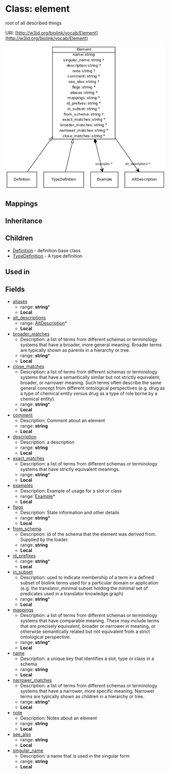 # Class: element


root of all described things

URI: [http://w3id.org/biolink/vocab/Element](http://w3id.org/biolink/vocab/Element)

![img](images/Element.png)
## Mappings

## Inheritance

## Children

 * [Definition](Definition.md) - definition base class
 * [TypeDefinition](TypeDefinition.md) - A type definition
## Used in

## Fields

 * [aliases](aliases.md)
    * range: **string***
    * __Local__
 * [alt_descriptions](alt_descriptions.md)
    * range: [AltDescription](AltDescription.md)*
    * __Local__
 * [broader_matches](broader_matches.md)
    * Description: a list of terms from different schemas or terminology systems that have a broader, more general meaning. Broader terms are typically shown as parents in a hierarchy or tree.
    * range: **string***
    * __Local__
 * [close_matches](close_matches.md)
    * Description: a list of terms from different schemas or terminology systems that have a semantically similar but not strictly equivalent, broader, or narrower meaning. Such terms often describe the same general concept from different ontological perspectives (e.g. drug as a type of chemical entity versus drug as a type of role borne by a chemical entity).
    * range: **string***
    * __Local__
 * [comment](comment.md)
    * Description: Comment about an element
    * range: **string**
    * __Local__
 * [description](description.md)
    * Description: a description
    * range: **string**
    * __Local__
 * [exact_matches](exact_matches.md)
    * Description: a list of terms from different schemas or terminology systems that have strictly equivalent meanings. 
    * range: **string***
    * __Local__
 * [examples](examples.md)
    * Description: Example of usage for a slot or class
    * range: [Example](Example.md)*
    * __Local__
 * [flags](flags.md)
    * Description: State information and other details
    * range: **string***
    * __Local__
 * [from_schema](from_schema.md)
    * Description: id of the schema that the element was derived from.  Supplied by the loader.
    * range: **string**
    * __Local__
 * [id_prefixes](id_prefixes.md)
    * range: **string***
    * __Local__
 * [in_subset](in_subset.md)
    * Description: used to indicate membership of a term in a defined subset of biolink terms used for a particular domain or application (e.g. the translator_minimal subset holding the minimal set of predicates used in a translator knowledge graph)
    * range: **string***
    * __Local__
 * [mappings](mappings.md)
    * Description: a list of terms from different schemas or terminology systems that have comparable meaning. These may include terms that are precisely equivalent, broader or narrower in meaning, or otherwise semantically related but not equivalent from a strict ontological perspective.
    * range: **string***
    * __Local__
 * [name](name.md)
    * Description: a unique key that identifies a slot, type or class in a schema
    * range: **string**
    * __Local__
 * [narrower_matches](narrower_matches.md)
    * Description: a list of terms from different schemas or terminology systems that have a narrower, more specific meaning. Narrower terms are typically shown as children in a hierarchy or tree.
    * range: **string***
    * __Local__
 * [note](note.md)
    * Description: Notes about an element
    * range: **string**
    * __Local__
 * [see_also](see_also.md)
    * range: **string**
    * __Local__
 * [singular_name](singular_name.md)
    * Description: a name that is used in the singular form
    * range: **string**
    * __Local__
